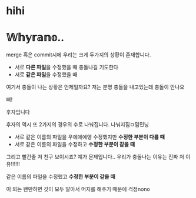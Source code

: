 # hihi


# 𝕎𝕙𝕪𝕣𝕒𝕟𝕠..

merge 혹은 commit시에 우리는 크게 두가지의 상황이 존재합니다.

- 서로 **다른 파일**을 수정했을 때
충돌나길 기도한다
- 서로 **같은 파일**을 수정했을 때

여기서 충돌이 나는 상황은 언제일까요?
저는 분명 충돌을 내고있는데 충돌이 안나요

삐!

후자입니다

후자의 역시 또 2가지의 경우의 수로 나눠집니다.
나눠지짐ㅁ밈민닝
- 서로 같은 이름의 파일을 우에에에엥 수정했지만 **수정한 부분이 다를 때**
- 서로 같은 이름의 파일을 수정하고 **수정한 부분이 같을 때**

그리고 빨간줄 저 친구 보이시죠? 쟤가 문제입니다.. 우리가 충돌나는 이유는 진짜 저 이유!!!!!!

같은 이름의 파일을 수정했고 **수정한 부분이 같을 때**

이 외는 왠만하면 깃이 모두 알아서 머지를 해주기 때문에 걱정nono



